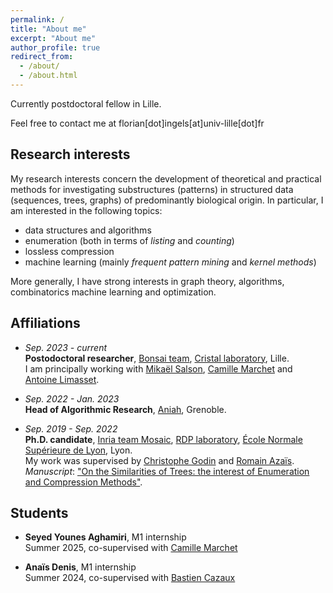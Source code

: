 ```yaml
---
permalink: /
title: "About me"
excerpt: "About me"
author_profile: true
redirect_from: 
  - /about/
  - /about.html
---
```


Currently postdoctoral fellow in Lille. 

Feel free to contact me at florian[dot]ingels[at]univ-lille[dot]fr

## Research interests

My research interests concern the development of theoretical and practical methods for investigating substructures (patterns) in structured data (sequences, trees, graphs) of predominantly biological origin. In particular, I am interested in the following topics:
 - data structures and algorithms
 - enumeration (both in terms of _listing_ and _counting_)
 - lossless compression
 - machine learning (mainly _frequent pattern mining_ and _kernel methods_)

More generally, I have strong interests in graph theory, algorithms, combinatorics machine learning and optimization.

## Affiliations

- *Sep. 2023 - current*<br>
   **Postodoctoral researcher**, [Bonsai team](https://www.cristal.univ-lille.fr/bonsai/), [Cristal laboratory](https://www.cristal.univ-lille.fr/), Lille.<br>
   I am principally working with [Mikaël Salson](https://mikael-salson.univ-lille.fr/), [Camille Marchet](https://kamimrcht.github.io/webpage/) and [Antoine Limasset](https://malfoy.github.io/).

- *Sep. 2022 - Jan. 2023*<br>
  **Head of Algorithmic Research**, [Aniah](https://aniah.fr/), Grenoble.

- *Sep. 2019 - Sep. 2022*<br>
  **Ph.D. candidate**, [Inria team Mosaic](https://team.inria.fr/mosaic/), [RDP laboratory](http://www.ens-lyon.fr/RDP/), [École Normale Supérieure de Lyon](http://www.ens-lyon.fr/), Lyon.<br>
   My work was supervised by [Christophe Godin](https://team.inria.fr/mosaic/welcome/team-members/christophe-godin) and [Romain Azaïs](http://perso.ens-lyon.fr/romain.azais/).<br>
   _Manuscript_: ["On the Similarities of Trees: the interest of Enumeration and Compression Methods"](https://www.theses.fr/2022ENSL0010).

## Students

- **Seyed Younes Aghamiri**, M1 internship<br>
  Summer 2025, co-supervised with [Camille Marchet](https://kamimrcht.github.io/webpage/)

- **Anaïs Denis**, M1 internship<br>
  Summer 2024, co-supervised with [Bastien Cazaux](https://scholar.google.com/citations?user=pI_i5WYAAAAJ&hl=fr)
